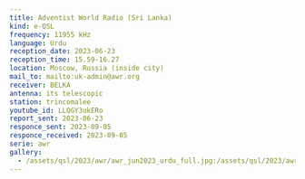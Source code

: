 ```yaml
---
title: Adventist World Radio (Sri Lanka)
kind: e-QSL
frequency: 11955 kHz
language: Urdu
reception_date: 2023-06-23
reception_time: 15.59-16.27
location: Moscow, Russia (inside city)
mail_to: mailto:uk-admin@awr.org
receiver: BELKA
antenna: its telescopic
station: trincomalee
youtube_id: LLQGY3ukERo
report_sent: 2023-06-23
responce_sent: 2023-09-05
responce_received: 2023-09-05
serie: awr
gallery:
  - /assets/qsl/2023/awr/awr_jun2023_urdu_full.jpg:/assets/qsl/2023/awr/awr_jun2023_urdu_small.jpg
---
```

